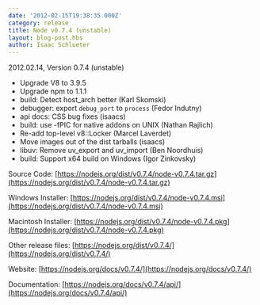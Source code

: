 ```yaml
---
date: '2012-02-15T19:38:35.000Z'
category: release
title: Node v0.7.4 (unstable)
layout: blog-post.hbs
author: Isaac Schlueter
---
```


2012.02.14, Version 0.7.4 (unstable)

- Upgrade V8 to 3.9.5
- Upgrade npm to 1.1.1
- build: Detect host_arch better (Karl Skomski)
- debugger: export `debug_port` to `process` (Fedor Indutny)
- api docs: CSS bug fixes (isaacs)
- build: use -fPIC for native addons on UNIX (Nathan Rajlich)
- Re-add top-level v8::Locker (Marcel Laverdet)
- Move images out of the dist tarballs (isaacs)
- libuv: Remove uv_export and uv_import (Ben Noordhuis)
- build: Support x64 build on Windows (Igor Zinkovsky)

Source Code: [https://nodejs.org/dist/v0.7.4/node-v0.7.4.tar.gz](https://nodejs.org/dist/v0.7.4/node-v0.7.4.tar.gz)

Windows Installer: [https://nodejs.org/dist/v0.7.4/node-v0.7.4.msi](https://nodejs.org/dist/v0.7.4/node-v0.7.4.msi)

Macintosh Installer: [https://nodejs.org/dist/v0.7.4/node-v0.7.4.pkg](https://nodejs.org/dist/v0.7.4/node-v0.7.4.pkg)

Other release files: [https://nodejs.org/dist/v0.7.4/](https://nodejs.org/dist/v0.7.4/)

Website: [https://nodejs.org/docs/v0.7.4/](https://nodejs.org/docs/v0.7.4/)

Documentation: [https://nodejs.org/docs/v0.7.4/api/](https://nodejs.org/docs/v0.7.4/api/)
